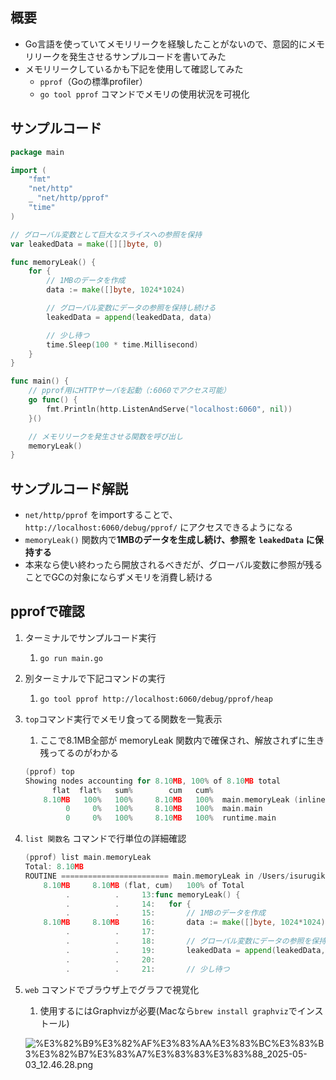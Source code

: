 
## 概要

- Go言語を使っていてメモリリークを経験したことがないので、意図的にメモリリークを発生させるサンプルコードを書いてみた
- メモリリークしているかも下記を使用して確認してみた
	- `pprof`（Goの標準profiler）
	- `go tool pprof` コマンドでメモリの使用状況を可視化

## サンプルコード


```go
package main

import (
	"fmt"
	"net/http"
	_ "net/http/pprof"
	"time"
)

// グローバル変数として巨大なスライスへの参照を保持
var leakedData = make([][]byte, 0)

func memoryLeak() {
	for {
		// 1MBのデータを作成
		data := make([]byte, 1024*1024)

		// グローバル変数にデータの参照を保持し続ける
		leakedData = append(leakedData, data)

		// 少し待つ
		time.Sleep(100 * time.Millisecond)
	}
}

func main() {
	// pprof用にHTTPサーバを起動（:6060でアクセス可能）
	go func() {
		fmt.Println(http.ListenAndServe("localhost:6060", nil))
	}()

	// メモリリークを発生させる関数を呼び出し
	memoryLeak()
}
```


## サンプルコード解説

- `net/http/pprof` をimportすることで、`http://localhost:6060/debug/pprof/` にアクセスできるようになる
- `memoryLeak()` 関数内で**1MBのデータを生成し続け、参照を** **`leakedData`** **に保持する**
- 本来なら使い終わったら開放されるべきだが、グローバル変数に参照が残ることでGCの対象にならずメモリを消費し続ける

## pprofで確認

1. ターミナルでサンプルコード実行
	1. `go run main.go`
2. 別ターミナルで下記コマンドの実行
	1. `go tool pprof http://localhost:6060/debug/pprof/heap`
3. `top`コマンド実行でメモリ食ってる関数を一覧表示
	1. ここで8.1MB全部が memoryLeak 関数内で確保され、解放されずに生き残ってるのがわかる

	```go
	(pprof) top
	Showing nodes accounting for 8.10MB, 100% of 8.10MB total
	      flat  flat%   sum%        cum   cum%
	    8.10MB   100%   100%     8.10MB   100%  main.memoryLeak (inline)
	         0     0%   100%     8.10MB   100%  main.main
	         0     0%   100%     8.10MB   100%  runtime.main
	```

4. `list 関数名` コマンドで行単位の詳細確認

	```go
	(pprof) list main.memoryLeak
	Total: 8.10MB
	ROUTINE ======================== main.memoryLeak in /Users/isurugikeito/dev/go/go-demo/demo/low_layer/main.go
	    8.10MB     8.10MB (flat, cum)   100% of Total
	         .          .     13:func memoryLeak() {
	         .          .     14:	for {
	         .          .     15:		// 1MBのデータを作成
	    8.10MB     8.10MB     16:		data := make([]byte, 1024*1024)
	         .          .     17:
	         .          .     18:		// グローバル変数にデータの参照を保持し続ける
	         .          .     19:		leakedData = append(leakedData, data)
	         .          .     20:
	         .          .     21:		// 少し待つ
	```

5. `web` コマンドでブラウザ上でグラフで視覚化
	1. 使用するにはGraphvizが必要(Macなら`brew install graphviz`でインストール)

	![%E3%82%B9%E3%82%AF%E3%83%AA%E3%83%BC%E3%83%B3%E3%82%B7%E3%83%A7%E3%83%83%E3%83%88_2025-05-03_12.46.28.png](https://prod-files-secure.s3.us-west-2.amazonaws.com/ec47a846-f108-4077-bbfc-3cc9cb452fc1/e479b551-2704-4494-8bfc-1be9a2770199/%E3%82%B9%E3%82%AF%E3%83%AA%E3%83%BC%E3%83%B3%E3%82%B7%E3%83%A7%E3%83%83%E3%83%88_2025-05-03_12.46.28.png?X-Amz-Algorithm=AWS4-HMAC-SHA256&X-Amz-Content-Sha256=UNSIGNED-PAYLOAD&X-Amz-Credential=ASIAZI2LB4664XU4TKPZ%2F20250503%2Fus-west-2%2Fs3%2Faws4_request&X-Amz-Date=20250503T034808Z&X-Amz-Expires=3600&X-Amz-Security-Token=IQoJb3JpZ2luX2VjEEsaCXVzLXdlc3QtMiJIMEYCIQCq%2BQCjDzabUuDont5XvHBxkFcpWsV%2Bx1D04HZm2tAM5wIhAIGvMD8hr%2FErLpWosFseEW8zT1jvQHA%2B4ovNiecGO7qOKogECOT%2F%2F%2F%2F%2F%2F%2F%2F%2F%2FwEQABoMNjM3NDIzMTgzODA1Igy90YCXLm9Kf07cwX8q3AP1VVdLChyzht%2FUfDBM5jOokiXq99fIAd6OlOuvS7Kdg%2BS%2B7%2FZHLtzS%2BbOt9tj7uYFw4fgRE2uA2dD6sFJ6NHVOSsG77%2FAmT%2BiE5QSfxqZa6wIiZEHxhrizHrOLx2OGWDqwe%2Fo5%2BW5XPGaNIrxB0oWWGDYfZIx3vDrKyJjcGe3VZXsV3E5DdqRvAIjEIsHToFIZx3rkayiNzzcMrU98bCf8Brva4MY41lRK0%2FuTj%2FjoMMcaNQ8SIydMbfPlX7Fz0PyCW0YdJB3O%2BS%2FYgv4H72cO1w5096GZOHFIaunul6UkiR15mzJ0aYa2v2xox2qKln0YjWumwOGftX66kmXdPnK4PPM0DOikjvWtGDzl2whgpKtJsL8bMics4NGpZ8mLxlGtbIQlHwOtfmASvu3vXEl7fz9%2BgX7HKULZ%2FNg0lgwduk%2FtgCIAL6cXIWe9ZjxT4yW%2FhHPzzz5%2Fy%2Fba%2B6lMZ0Rt%2FoUUMJhXh7IRnlJmorzg0eVXqI72L1zZ%2F0zfpMpttiQy%2B7tA3qQTsIKHdV2AtMUHmWz8MN1vvVY8fGJB4ETjnjb4TzGxzTVOX2GHXfFOkK4OFYNu8Tjr5nJfBASp8jyQ7VxzYVAJNDy5UGx1PwlGl1Zh7o3%2FI8v%2FPF6KIDDOhtbABjqkAZplnU0i91qH%2B3g3CFTtADWCLtuJGmQJoTh0cLdmHfXYwBVfWesr12YdawnJNdRhWuyE4Uyo2t5FjeTysPsrUXZ3TtfmRpZwGPMEwq0a0FfrLTso9w7ZExlUbRTgMEe%2F7iL2VyQjWE00mWwHTbREXdOfBgwp%2BP2WLzyEpfZ7NOnj4aQXpiI77k9WEp6FVmB7qidXBWaFpOIte7O4h06tC2uItW6M&X-Amz-Signature=f8779c68b93e2c980a382ddca97bd1457a13fa4d105050c6de9e4278ec283366&X-Amz-SignedHeaders=host&x-id=GetObject)

